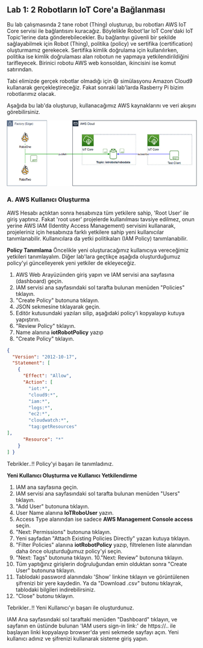 ## Lab 1: 2 Robotların IoT Core'a Bağlanması

  Bu lab çalışmasında 2 tane robot (Thing) oluşturup, bu robotları AWS IoT Core servisi ile bağlantısını kuracağız. Böylelikle Robot'lar IoT Core'daki IoT Topic'lerine data gönderebilecekler. Bu bağlantıyı güvenli bir şekilde sağlayabilmek için Robot (Thing), politika (policy) ve sertifika (certification) oluşturmamız gerekecek. Sertifika kimlik doğrulama için kullanılırken, politika ise kimlik doğrulaması alan robotun ne yapmaya yetkilendirildiğini tarifleyecek.
  Birinici robotu AWS web konsoldan, ikincisini ise komut satırından.
  
  Tabi elimizde gerçek robotlar olmadığı için :smile: simülasyonu Amazon Cloud9 kullanarak gerçekleştireceğiz. Fakat sonraki lab'larda Rasberry Pi bizim robotlarımız olacak. 
 
 Aşağıda bu lab'da oluşturup, kullanacağımız AWS kaynaklarını ve veri akışını görebilirsiniz.
 
![alt text](https://github.com/halilbahadir/aws-iot-robots/blob/master/images/iot-lab1.jpg)


### A. AWS Kullanıcı Oluşturma

AWS Hesabı açtıktan sonra hesabınıza tüm yetkilere sahip, 'Root User' ile giriş yaptınız. Fakat 'root user' projelerde kullanılması tavsiye edilmez, onun yerine AWS IAM (Identity Access Management) servisini kullanarak, projeleriniz için hesabınıza farklı yetkilere sahip yeni kullanıcılar tanımlanabilir. Kullanıcılara da yetki politikaları (IAM Policy) tanımlanabilir. 

**Policy Tanımlama**
Öncelikle yeni oluşturacağımız kullanıcıya vereceğimiz yetkileri tanımlayalım. Diğer lab'lara geçtikçe aşağıda oluşturduğumuz policy'yi güncelleyerek yeni yetkiler de ekleyeceğiz. 

1. AWS Web Arayüzünden giriş yapın ve IAM servisi ana sayfasına (dashboard) geçin.
2. IAM servisi ana sayfasındaki sol tarafta bulunan menüden "Policies" tıklayın.
3. "Create Policy" butonuna tıklayın.
4. JSON sekmesine tıklayarak geçin.
5. Editör kutusundaki yazıları silip, aşağıdaki policy'i kopyalayıp kutuya yapıştırın. 
6. "Review Policy" tıklayın.
7. Name alanına **iotRobotPolicy** yazıp
8. "Create Policy" tıklayın.


```json
{
  "Version": "2012-10-17",
  "Statement": [
    {
      "Effect": "Allow",
      "Action": [
        "iot:*",
        "cloud9:*",
        "iam:*",
        "logs:*",
        "ec2:*",
        "cloudwatch:*",
        "tag:getResources"
],
      "Resource": "*"
    }
] }

```

Tebrikler..!! Policy'yi başarı ile tanımladınız.


**Yeni Kullanıcı Oluşturma ve Kullanıcı Yetkilendirme**

1. IAM ana sayfasına geçin.
2. IAM servisi ana sayfasındaki sol tarafta bulunan menüden "Users" tıklayın.
3. "Add User" butonuna tıklayın.
4. User Name alanına **IoTRoboUser** yazın.
5. Access Type alanından ise sadece **AWS Management Console access** seçin.
6. "Next: Permissions" butonuna tıklayın.
7. Yeni sayfadan "Attach Existing Policies Directly" yazan kutuya tıklayın.
8. "Filter Policies" alanına **iotRobotPolicy** yazıp, filtrelenen liste alanından daha önce oluşturduğumuz policy'yi seçin.
9. "Next: Tags" butonuna tıklayın.
10."Next: Review" butonuna tıklayın.
11. Tüm yaptığınız girişlerin doğruluğundan emin olduktan sonra "Create User" butonuna tıklayın.
12. Tablodaki password alanındakı 'Show' linkine tıklayın ve görüntülenen şifrenizi bir yere kaydedin. Ya da "Download .csv" butonu tıklayrak, tablodaki bilgileri indirebilirsiniz.
13. "Close" butonu tıklayın. 


Tebrikler..!! Yeni Kullanıcı'yı başarı ile oluşturdunuz.

IAM Ana sayfasındaki sol taraftaki menüden "Dashboard" tıklayın, ve sayfanın en üstünde bulunan 'IAM users sign-in link:' de https://.. ile başlayan linki kopyalayıp browser'da yeni sekmede sayfayı açın.  Yeni kullanıcı adınız ve şifrenizi kullanarak sisteme giriş yapın. 




